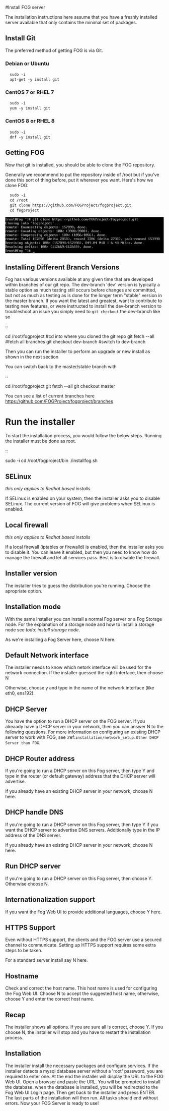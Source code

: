 #Install FOG server

The installation instructions here assume that you have a freshly installed server available that only contains the minimal set of packages.

## Install Git

The preferred method of getting FOG is via Git.

### Debian or Ubuntu

```
  sudo -i
  apt-get -y install git
```

### CentOS 7 or RHEL 7

```
  sudo -i
  yum -y install git
```

### CentOS 8 or RHEL 8

```
  sudo -i
  dnf -y install git
```

## Getting FOG


Now that git is installed, you should be able to clone the FOG repository.

Generally we recommend to put the repository inside of /root but if you've done this sort of thing before, put it wherever you want. Here's how we clone FOG:

```
  sudo -i
  cd /root
  git clone https://github.com/FOGProject/fogproject.git
  cd fogproject
```

![gitClone](../assets/img/installation/git-clone.png "git clone")


Installing Different Branch Versions
------------------------------------

Fog has various versions available at any given time that are developed within branches of our git repo.
The dev-branch 'dev' version is typically a stable option as much testing still occurs before changes are committed, but not as much as testing as is done for the longer term "stable" version in the master branch.
If you want the latest and greatest, want to contribute to testing new features, or were instructed to install the dev-branch version to troubleshoot an issue you simply need to `git checkout` the dev-branch like so

::

  cd /root/fogproject #cd into where you cloned the git repo
  git fetch --all #fetch all branches
  git checkout dev-branch #switch to dev-branch

Then you can run the installer to perform an upgrade or new install as shown in the next section

You can switch back to the master/stable branch with 

::

  cd /root/fogproject
  git fetch --all
  git checkout master

You can see a list of current branches here https://github.com/FOGProject/fogproject/branches

Run the installer
=================

To start the installation process, you would follow the below steps. Running the installer must be done as root.

::

  sudo -i
  cd /root/fogproject/bin
  ./installfog.sh



SELinux
-------
*this only applies to Redhat based installs*

  If SELinux is enabled on your system, then the installer asks you to disable SELinux.
  The current version of FOG will give problems when SELinux is enabled.

Local firewall
--------------
*this only applies to Redhat based installs*

If a local firewall (iptables or firewalld) is enabled, then the installer asks you to disable it. You can leave it enabled, but then you need to know how do manage the firewall and let all services pass. Best is to disable the firewall.

Installer version
-----------------

The installer tries to guess the distribution you're running. Choose the apropriate option.

Installation mode
-----------------

  With the same installer you can install a normal Fog server or a Fog Storage node. For the explanation of a storage node and how to install a storage node see *todo: install storage node*.

As we're installing a Fog Server here, choose N here.

Default Network interface
-------------------------

  The installer needs to know which netork interface will be used for the network connection. If the installer guessed the right interface, then choose N

  Otherwise, choose y and type in the name of the network interface (like eth0, ens192).

DHCP Server
-----------

  You have the option to run a DHCP server on the FOG server. If you alreaady have a DHCP server in your network, then you can answer N to the following questions. For more information on configuring an existing DHCP server to work with FOG, see :ref:`installation/network_setup:Other DHCP Server than FOG`.

DHCP Router address
-------------------

  If you're going to run a DHCP server on this Fog server, then type Y and type in the router (or default gateway) address that the DHCP server will advertise.

  If you already have an existing DHCP server in your network, choose N here.

DHCP handle DNS
---------------

  If you're going to run a DHCP server on this Fog server, then type Y if you want the DHCP server to advertise DNS servers. Additionally type in the IP address of the DNS server.

  If you already have an existing DHCP server in your network, choose N here.

Run DHCP server
---------------

  If you're going to run a DHCP server on this Fog server, then choose Y. Otherwise choose N.

Internationalization support
----------------------------

  If you want the Fog Web UI to provide additional languages, choose Y here.

HTTPS Support
-------------

  Even without HTTPS support, the clients and the FOG server use a secured channel to communicate. Setting up HTTPS support requires some extra steps to be taken.

  For a standard server install say N here.

Hostname
--------

  Check and correct the host name. This host name is used for configuring the Fog Web UI. Choose N to accept the suggested host name, otherwise, choose Y and enter the correct host name.

Recap
-----

  The installer shows all options. If you are sure all is correct, choose Y. If you choose N, the installer will stop and you have to restart the installation process.

Installation
------------

  The installer install the necessary packages and configure services.
  If the installer detects a mysql database server without a 'root' password, you are required to enter one.
  At the end the installer will display the URL to the FOG Web UI.
  Open a browser and paste the URL. You will be prompted to install the database.
  when the database is installed, you will be redirected to the Fog Web UI Login page.
  Then get back to the installer and press ENTER.
  The last parts of the installation will then run.
  All tasks should end without errors.
  Now your FOG Server is ready to use!
